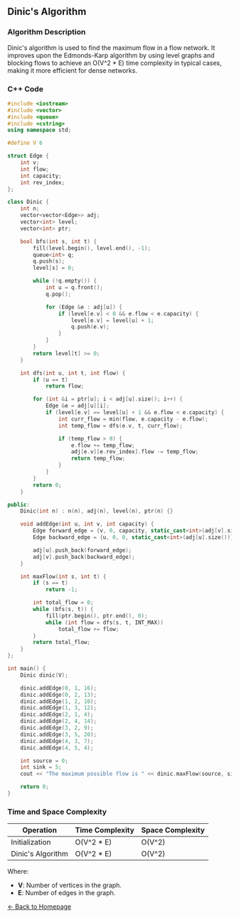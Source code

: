 ## Dinic's Algorithm

### Algorithm Description
Dinic's algorithm is used to find the maximum flow in a flow network. It improves upon the Edmonds-Karp algorithm by using level graphs and blocking flows to achieve an O(V^2 * E) time complexity in typical cases, making it more efficient for dense networks.

### C++ Code

```cpp
#include <iostream>
#include <vector>
#include <queue>
#include <cstring>
using namespace std;

#define V 6

struct Edge {
    int v;
    int flow;
    int capacity;
    int rev_index;
};

class Dinic {
    int n;
    vector<vector<Edge>> adj;
    vector<int> level;
    vector<int> ptr;

    bool bfs(int s, int t) {
        fill(level.begin(), level.end(), -1);
        queue<int> q;
        q.push(s);
        level[s] = 0;

        while (!q.empty()) {
            int u = q.front();
            q.pop();

            for (Edge &e : adj[u]) {
                if (level[e.v] < 0 && e.flow < e.capacity) {
                    level[e.v] = level[u] + 1;
                    q.push(e.v);
                }
            }
        }
        return level[t] >= 0;
    }

    int dfs(int u, int t, int flow) {
        if (u == t)
            return flow;

        for (int &i = ptr[u]; i < adj[u].size(); i++) {
            Edge &e = adj[u][i];
            if (level[e.v] == level[u] + 1 && e.flow < e.capacity) {
                int curr_flow = min(flow, e.capacity - e.flow);
                int temp_flow = dfs(e.v, t, curr_flow);

                if (temp_flow > 0) {
                    e.flow += temp_flow;
                    adj[e.v][e.rev_index].flow -= temp_flow;
                    return temp_flow;
                }
            }
        }
        return 0;
    }

public:
    Dinic(int n) : n(n), adj(n), level(n), ptr(n) {}

    void addEdge(int u, int v, int capacity) {
        Edge forward_edge = {v, 0, capacity, static_cast<int>(adj[v].size())};
        Edge backward_edge = {u, 0, 0, static_cast<int>(adj[u].size())};

        adj[u].push_back(forward_edge);
        adj[v].push_back(backward_edge);
    }

    int maxFlow(int s, int t) {
        if (s == t)
            return -1;

        int total_flow = 0;
        while (bfs(s, t)) {
            fill(ptr.begin(), ptr.end(), 0);
            while (int flow = dfs(s, t, INT_MAX))
                total_flow += flow;
        }
        return total_flow;
    }
};

int main() {
    Dinic dinic(V);

    dinic.addEdge(0, 1, 16);
    dinic.addEdge(0, 2, 13);
    dinic.addEdge(1, 2, 10);
    dinic.addEdge(1, 3, 12);
    dinic.addEdge(2, 1, 4);
    dinic.addEdge(2, 4, 14);
    dinic.addEdge(3, 2, 9);
    dinic.addEdge(3, 5, 20);
    dinic.addEdge(4, 3, 7);
    dinic.addEdge(4, 5, 4);

    int source = 0;
    int sink = 5;
    cout << "The maximum possible flow is " << dinic.maxFlow(source, sink);

    return 0;
}
```

### Time and Space Complexity

| Operation          | Time Complexity          | Space Complexity         |
|--------------------|--------------------------|--------------------------|
| Initialization     | O(V^2 * E)               | O(V^2)                   |
| Dinic's Algorithm  | O(V^2 * E)               | O(V^2)                   |

Where:
- **V**: Number of vertices in the graph.
- **E**: Number of edges in the graph.

[← Back to Homepage](https://mehwishferoz.github.io/#1--network-flow)